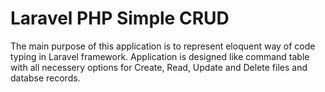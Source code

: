# Laravel PHP Simple CRUD 
The main purpose of this application is to represent eloquent way of code typing in Laravel framework. Application is designed like command table with all necessery options for Create, Read, Update and Delete files and databse records.

